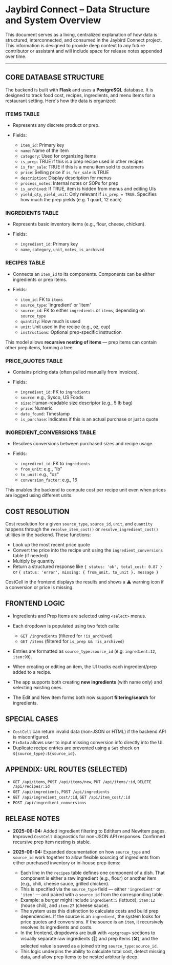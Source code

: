 # Jaybird Connect – Data Structure and System Overview

This document serves as a living, centralized explanation of how data is structured, interconnected, and consumed in the Jaybird Connect project. This information is designed to provide deep context to any future contributor or assistant and will include space for release notes appended over time.

---

## CORE DATABASE STRUCTURE

The backend is built with **Flask** and uses a **PostgreSQL** database. It is designed to track food cost, recipes, ingredients, and menu items for a restaurant setting. Here's how the data is organized:

### ITEMS TABLE

* Represents any discrete product or prep.
* Fields:

  * `item_id`: Primary key
  * `name`: Name of the item
  * `category`: Used for organizing items
  * `is_prep`: TRUE if this is a prep recipe used in other recipes
  * `is_for_sale`: TRUE if this is a menu item sold to customers
  * `price`: Selling price if `is_for_sale` is TRUE
  * `description`: Display description for menus
  * `process_notes`: Internal notes or SOPs for prep
  * `is_archived`: If TRUE, item is hidden from menus and editing UIs
  * `yield_qty`, `yield_unit`: Only relevant if `is_prep = TRUE`. Specifies how much the prep yields (e.g. 1 quart, 12 each)

### INGREDIENTS TABLE

* Represents basic inventory items (e.g., flour, cheese, chicken).
* Fields:

  * `ingredient_id`: Primary key
  * `name`, `category`, `unit`, `notes`, `is_archived`

### RECIPES TABLE

* Connects an `item_id` to its components. Components can be either ingredients or prep items.
* Fields:

  * `item_id`: FK to `items`
  * `source_type`: 'ingredient' or 'item'
  * `source_id`: FK to either `ingredients` or `items`, depending on `source_type`
  * `quantity`: How much is used
  * `unit`: Unit used in the recipe (e.g., oz, cup)
  * `instructions`: Optional prep-specific instruction

This model allows **recursive nesting of items** — prep items can contain other prep items, forming a tree.

### PRICE\_QUOTES TABLE

* Contains pricing data (often pulled manually from invoices).
* Fields:

  * `ingredient_id`: FK to `ingredients`
  * `source`: e.g., Sysco, US Foods
  * `size`: Human-readable size descriptor (e.g., 5 lb bag)
  * `price`: Numeric
  * `date_found`: Timestamp
  * `is_purchase`: Indicates if this is an actual purchase or just a quote

### INGREDIENT\_CONVERSIONS TABLE

* Resolves conversions between purchased sizes and recipe usage.
* Fields:

  * `ingredient_id`: FK to `ingredients`
  * `from_unit`: e.g., "lb"
  * `to_unit`: e.g., "oz"
  * `conversion_factor`: e.g., 16

This enables the backend to compute cost per recipe unit even when prices are logged using different units.

## COST RESOLUTION

Cost resolution for a given `source_type`, `source_id`, `unit`, and `quantity` happens through the `resolve_item_cost()` or `resolve_ingredient_cost()` utilities in the backend. These functions:

* Look up the most recent price quote
* Convert the price into the recipe unit using the `ingredient_conversions` table (if needed)
* Multiply by quantity
* Return a structured response like `{ status: 'ok', total_cost: 0.87 }` or `{ status: 'error', missing: { from_unit, to_unit }, message }`

CostCell in the frontend displays the results and shows a ⚠️ warning icon if a conversion or price is missing.

## FRONTEND LOGIC

* Ingredients and Prep Items are selected using `<select>` menus.
* Each dropdown is populated using two fetch calls:

  * `GET /ingredients` (filtered for `!is_archived`)
  * `GET /items` (filtered for `is_prep && !is_archived`)
* Entries are formatted as `source_type:source_id` (e.g. `ingredient:12`, `item:99`).
* When creating or editing an item, the UI tracks each ingredient/prep added to a recipe.
* The app supports both creating **new ingredients** (with name only) and selecting existing ones.
* The Edit and New Item forms both now support **filtering/search** for ingredients.

## SPECIAL CASES

* `CostCell` can return invalid data (non-JSON or HTML) if the backend API is misconfigured.
* `FixData` allows user to input missing conversion info directly into the UI.
* Duplicate recipe entries are prevented using a `Set` check on `${source_type}:${source_id}`.

## APPENDIX: URL ROUTES (SELECTED)

* `GET /api/items`, `POST /api/items/new`, `PUT /api/items/:id`, `DELETE /api/recipes/:id`
* `GET /api/ingredients`, `POST /api/ingredients`
* `GET /api/ingredient_cost/:id`, `GET /api/item_cost/:id`
* `POST /api/ingredient_conversions`

## RELEASE NOTES

* **2025-06-04:** Added ingredient filtering to EditItem and NewItem pages. Improved `CostCell` diagnostics for non-JSON API responses. Confirmed recursive prep item nesting is stable.
* **2025-06-04:** Expanded documentation on how `source_type` and `source_id` work together to allow flexible sourcing of ingredients from either purchased inventory or in-house prep items:

  * Each line in the `recipes` table defines one component of a dish. That component is either a raw ingredient (e.g., flour) or another item (e.g., chili, cheese sauce, grilled chicken).
  * This is specified via the `source_type` field — either `'ingredient'` or `'item'` — and paired with a `source_id` from the corresponding table.
  * Example: a burger might include `ingredient:5` (lettuce), `item:12` (house chili), and `item:27` (cheese sauce).
  * The system uses this distinction to calculate costs and build prep dependencies. If the source is an `ingredient`, the system looks for price quotes and conversions. If the source is an `item`, it recursively resolves its ingredients and costs.
  * In the frontend, dropdowns are built with `<optgroup>` sections to visually separate raw ingredients (🧂) and prep items (🛠️), and the selected value is saved as a joined string `source_type:source_id`.
  * This logic underpins the ability to calculate total cost, detect missing data, and allow prep items to be nested arbitrarily deep.
